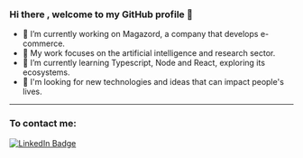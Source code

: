 ### Hi there , welcome to my GitHub profile 👋

- 🔭 I’m currently working on Magazord, a company that develops e-commerce.
- 🔎 My work focuses on the artificial intelligence and research sector.
- 🌱 I’m currently learning Typescript, Node and React, exploring its ecosystems.
- 🤔 I'm looking for new technologies and ideas that can impact people's lives.

---

### To contact me:
<a href="https://www.linkedin.com/in/jean-poffo-768b4827/">
  <img src="https://img.shields.io/badge/-jeanpoffo-0077B5?style=flat-square&amp;labelColor=0077B5&amp;logo=LinkedIn&amp;link=https://www.linkedin.com/in/grochavieira/" alt="LinkedIn Badge">
</a>
